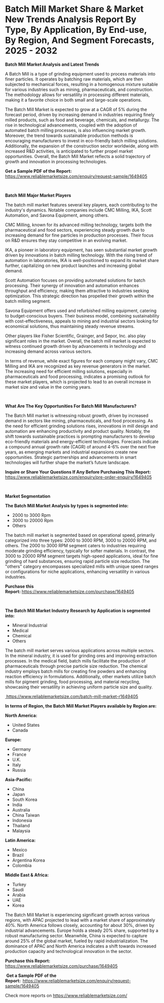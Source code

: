 <p><h1>Batch Mill Market Share & Market New Trends Analysis Report By Type, By Application, By End-use, By Region, And Segment Forecasts, 2025 - 2032</h1></p><p><strong>Batch Mill Market Analysis and Latest Trends</strong></p>
<p><p>A Batch Mill is a type of grinding equipment used to process materials into finer particles. It operates by batching raw materials, which are then subjected to mechanical forces, resulting in a homogenous mixture suitable for various industries such as mining, pharmaceuticals, and construction. The methodology allows for versatility in processing different materials, making it a favorite choice in both small and large-scale operations.</p><p>The Batch Mill Market is expected to grow at a CAGR of 5% during the forecast period, driven by increasing demand in industries requiring finely milled products, such as food and beverage, chemicals, and metallurgy. The rise in technological advancements, coupled with the adoption of automated batch milling processes, is also influencing market growth. Moreover, the trend towards sustainable production methods is encouraging manufacturers to invest in eco-friendly batch milling solutions. Additionally, the expansion of the construction sector worldwide, along with increased R&D activities, is anticipated to further propel market opportunities. Overall, the Batch Mill Market reflects a solid trajectory of growth and innovation in processing technologies.</p></p>
<p><strong>Get a Sample PDF of the Report:&nbsp;</strong> <a href="https://www.reliablemarketsize.com/enquiry/request-sample/1649405?utm_campaign=2291&utm_medium=2&utm_source=Github&utm_content=ia&utm_term=18022025&utm_id=batch-mill">https://www.reliablemarketsize.com/enquiry/request-sample/1649405</a></p>
<p>&nbsp;</p>
<p><strong>Batch Mill Major Market Players</strong></p>
<p><p>The batch mill market features several key players, each contributing to the industry's dynamics. Notable companies include CMC Milling, IKA, Scott Automation, and Savona Equipment, among others. </p><p>CMC Milling, known for its advanced milling technology, targets both the pharmaceutical and food sectors, experiencing steady growth due to increasing demand for fine particles in production processes. Their focus on R&D ensures they stay competitive in an evolving market.</p><p>IKA, a pioneer in laboratory equipment, has seen substantial market growth driven by innovations in batch milling technology. With the rising trend of automation in laboratories, IKA is well-positioned to expand its market share further, capitalizing on new product launches and increasing global demand.</p><p>Scott Automation focuses on providing automated solutions for batch processing. Their synergy of innovation and automation enhances throughput and efficiency, making them attractive to industries seeking optimization. This strategic direction has propelled their growth within the batch milling segment.</p><p>Savona Equipment offers used and refurbished milling equipment, catering to budget-conscious buyers. Their business model, combining sustainability with cost-effectiveness, appeals to mining and industrial sectors looking for economical solutions, thus maintaining steady revenue streams.</p><p>Other players like Fisher Scientific, Grainger, and Sepor, Inc. also play significant roles in the market. Overall, the batch mill market is expected to witness continued growth driven by advancements in technology and increasing demand across various sectors.</p><p>In terms of revenue, while exact figures for each company might vary, CMC Milling and IKA are recognized as key revenue generators in the market. The increasing need for efficient milling solutions, especially in pharmaceuticals and food processing, indicates a promising outlook for these market players, which is projected to lead to an overall increase in market size and value in the coming years.</p></p>
<p>&nbsp;</p>
<p><strong>What Are The Key Opportunities For Batch Mill Manufacturers?</strong></p>
<p><p>The Batch Mill market is witnessing robust growth, driven by increased demand in sectors like mining, pharmaceuticals, and food processing. As the need for efficient grinding solutions rises, innovations in mill design and automation are enhancing productivity and product quality. Notably, the shift towards sustainable practices is prompting manufacturers to develop eco-friendly materials and energy-efficient technologies. Forecasts indicate a compound annual growth rate (CAGR) of around 4-6% over the next five years, as emerging markets and industrial expansions create new opportunities. Strategic partnerships and advancements in smart technologies will further shape the market’s future landscape.</p></p>
<p><strong>Inquire or Share Your Questions If Any Before Purchasing This Report:</strong> <a href="https://www.reliablemarketsize.com/enquiry/pre-order-enquiry/1649405?utm_campaign=2291&utm_medium=2&utm_source=Github&utm_content=ia&utm_term=18022025&utm_id=batch-mill">https://www.reliablemarketsize.com/enquiry/pre-order-enquiry/1649405</a></p>
<p>&nbsp;</p>
<p><strong>Market Segmentation</strong></p>
<p><strong>The Batch Mill Market Analysis by types is segmented into:</strong></p>
<p><ul><li>2000 to 3000 Rpm</li><li>3000 to 20000 Rpm</li><li>Others</li></ul></p>
<p><p>The batch mill market is segmented based on operational speed, primarily categorized into three types: 2000 to 3000 RPM, 3000 to 20000 RPM, and others. The 2000 to 3000 RPM segment caters to industries requiring moderate grinding efficiency, typically for softer materials. In contrast, the 3000 to 20000 RPM segment targets high-speed applications, ideal for fine grinding of hard substances, ensuring rapid particle size reduction. The "others" category encompasses specialized mills with unique speed ranges or configurations for niche applications, enhancing versatility in various industries.</p></p>
<p><strong>Purchase this Report:&nbsp;</strong><a href="https://www.reliablemarketsize.com/purchase/1649405?utm_campaign=2291&utm_medium=2&utm_source=Github&utm_content=ia&utm_term=18022025&utm_id=batch-mill">https://www.reliablemarketsize.com/purchase/1649405</a></p>
<p>&nbsp;</p>
<p><strong>The Batch Mill Market Industry Research by Application is segmented into:</strong></p>
<p><ul><li>Mineral Industrial</li><li>Medical</li><li>Chemical</li><li>Others</li></ul></p>
<p><p>The batch mill market serves various applications across multiple sectors. In the mineral industry, it is used for grinding ores and improving extraction processes. In the medical field, batch mills facilitate the production of pharmaceuticals through precise particle size reduction. The chemical industry employs batch mills for creating fine powders and enhancing reaction efficiency in formulations. Additionally, other markets utilize batch mills for pigment grinding, food processing, and material recycling, showcasing their versatility in achieving uniform particle size and quality.</p></p>
<p><a href="https://www.reliablemarketsize.com/batch-mill-market-r1649405?utm_campaign=2291&utm_medium=2&utm_source=Github&utm_content=ia&utm_term=18022025&utm_id=batch-mill">&nbsp;https://www.reliablemarketsize.com/batch-mill-market-r1649405</a></p>
<p><strong>In terms of Region, the Batch Mill Market Players available by Region are:</strong></p>
<p>
    <p> <strong> North America: </strong>
        <ul>
            <li>United States</li>
            <li>Canada</li>
        </ul>
        </p> 
    <p> <strong> Europe: </strong>
        <ul>
            <li>Germany</li>
            <li>France</li>
            <li>U.K.</li>
            <li>Italy</li>
            <li>Russia</li>
        </ul>
        </p> 
    <p> <strong> Asia-Pacific: </strong>
        <ul>
            <li>China</li>
            <li>Japan</li>
            <li>South Korea</li>
            <li>India</li>
            <li>Australia</li>
            <li>China Taiwan</li>
            <li>Indonesia</li>
            <li>Thailand</li>
            <li>Malaysia</li>
        </ul>
        </p> 
    <p> <strong> Latin America: </strong>
        <ul>
            <li>Mexico</li>
            <li>Brazil</li>
            <li>Argentina Korea</li>
            <li>Colombia</li>
        </ul>
        </p> 
    <p> <strong> Middle East & Africa: </strong>
        <ul>
            <li>Turkey</li>
            <li>Saudi</li>
            <li>Arabia</li>
            <li>UAE</li>
            <li>Korea</li>
        </ul>
    </p>
    </p>
<p><p>The Batch Mill Market is experiencing significant growth across various regions, with APAC projected to lead with a market share of approximately 40%. North America follows closely, accounting for about 30%, driven by industrial advancements. Europe holds a steady 20% share, supported by a robust manufacturing sector. Meanwhile, China is expected to capture around 25% of the global market, fueled by rapid industrialization. The dominance of APAC and North America indicates a shift towards increased production capacity and technological innovation in the sector.</p></p>
<p><strong>Purchase this Report: </strong><a href="https://www.reliablemarketsize.com/purchase/1649405?utm_campaign=2291&utm_medium=2&utm_source=Github&utm_content=ia&utm_term=18022025&utm_id=batch-mill">https://www.reliablemarketsize.com/purchase/1649405</a></p>
<p>&nbsp;<strong>Get a Sample PDF of the Report:&nbsp;&nbsp;</strong><a href="https://www.reliablemarketsize.com/enquiry/request-sample/1649405?utm_campaign=2291&utm_medium=2&utm_source=Github&utm_content=ia&utm_term=18022025&utm_id=batch-mill">https://www.reliablemarketsize.com/enquiry/request-sample/1649405</a></p>
<p><strong></strong></p>
<p>Check more reports on <a href="https://www.reliablemarketsize.com/?utm_campaign=2291&utm_medium=2&utm_source=Github&utm_content=ia&utm_term=18022025&utm_id=batch-mill">https://www.reliablemarketsize.com/</a></p>
